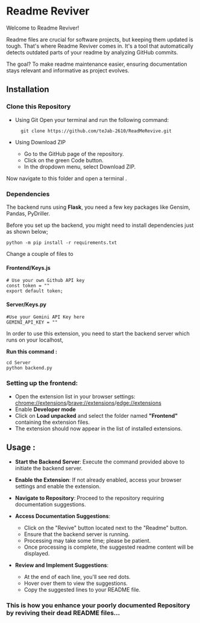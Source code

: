 # Readme Reviver

Welcome to Readme Reviver!

Readme files are crucial for software projects, but keeping them updated is tough. That's where Readme Reviver comes in. It's a tool that automatically detects outdated parts of your readme by analyzing GitHub commits.

The goal? To make readme maintenance easier, ensuring documentation stays relevant and informative as project evolves.

## Installation

### Clone this Repository

- Using Git
Open your terminal and run the following command:

        git clone https://github.com/teJab-2610/ReadMeRevive.git

- Using Download ZIP
    - Go to the GitHub page of the repository.
    - Click on the green Code button.
    - In the dropdown menu, select Download ZIP.

Now navigate to this folder and open a terminal .

### Dependencies
The backend runs using **Flask**, you need a few key packages like Gensim, Pandas, PyDriller.

Before you set up the backend, you might need to install dependencies just as shown below;

    python -m pip install -r requirements.txt   

Change a couple of files to 
#### Frontend/Keys.js
    # Use your own Github API key 
    const token = ""
    export default token; 

#### Server/Keys.py
    #Use your Gemini API Key here
    GEMINI_API_KEY = ""

In order to use this extension, you need to start the backend server which runs on your localhost,

**Run this command :**

    cd Server
    python backend.py

### Setting up the frontend:

- Open the extension list in your browser settings: [chrome://extensions](chrome://extensions)/[brave://extensions](brave://extensions)/[edge://extensions](edge://extensions)
- Enable **Developer mode**
- Click on **Load unpacked** and select the folder named **"Frontend"** containing the extension files.
- The extension should now appear in the list of installed extensions.


## Usage :
- **Start the Backend Server**: Execute the command provided above to initiate the backend server.
- **Enable the Extension**: If not already enabled, access your browser settings and enable the extension.
- **Navigate to Repository**: Proceed to the repository requiring documentation suggestions.
- **Access Documentation Suggestions**:
  - Click on the "Revive" button located next to the "Readme" button.
  - Ensure that the backend server is running.
  - Processing may take some time; please be patient.
  - Once processing is complete, the suggested readme content will be displayed.

- **Review and Implement Suggestions**:
  - At the end of each line, you'll see red dots.
  - Hover over them to view the suggestions.
  - Copy the suggested lines to your README file.
    
### This is how you enhance your poorly documented Repository by reviving their dead README files...
